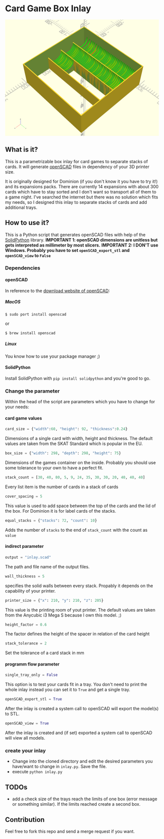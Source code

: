 # Card Game Box Inlay 
![openSCAD image](img/inlay.png "Awesome Customizable Game Box Inlay!") 
## What is it?
This is a parametrizable box inlay for card games to separate stacks of cards. It will generate [openSCAD](https://openscad.org/) files in dependency of your 3D printer size. 
 
It is originally designed for Dominion (if you don't know it you have to try it!) and its expansions packs. There are currently 14 expansions with about 300 cards which have to stay sorted and I don't want so transport all of them to a game night. I've searched the internet but there was no solution which fits my needs, so I designed this inlay to separate stacks of cards and add additional trays.

## How to use it?
This is a Python script that generates openSCAD files with help of the [SolidPython](https://github.com/SolidCode/SolidPython) library. 
**IMPORTANT 1: openSCAD dimensions are unitless but gets interpreted as millimeter by most slicers.**
**IMPORTANT 2: I DON'T use Windows. Probably you have to set `openSCAD_export_stl` and `openSCAD_view` to `False`**

### Dependencies
#### openSCAD
In reference to the [download website of openSCAD](https://openscad.org/downloads.html):
##### MacOS
```
$ sudo port install openscad
```
or 
```
$ brew install openscad
```
##### Linux
You know how to use your package manager ;)

#### SolidPython
Install SolidPython with `pip install solidpython` and you're good to go.

### Change the parameter
Within the head of the script are parameters which you have to change for your needs:
#### card game values
```python
card_size = {"width":60, "height": 92, "thickness":0.24}
```
Dimensions of a single card with width, height and thickness. The default values are taken from the SKAT Standard which is popular in the EU.

```python
box_size = {"width": 298, "depth": 298, "height": 75}
```
Dimensions of the games container on the inside. Probably you should use some tolerance to your own to have a perfect fit.

```python
stack_count = [30, 40, 80, 5, 9, 24, 35, 30, 30, 20, 40, 40, 40]
```
Every list item is the number of cards in a stack of cards 

```python
cover_spacing = 5
```
This value is used to add space between the top of the cards and the lid of the box. For Dominion it is for label cards of the stacks.

```python
equal_stacks = {"stacks": 72, "count": 10} 
```
Adds the number of `stacks` to the end of `stack_count` with the count as `value`

#### indirect parameter
```python
output = "inlay.scad"
```
The path and file name of the output files.

```python
wall_thickness = 5
```
specifies the solid walls between every stack. Propably it depends on the capability of your printer.

```python
printer_size = {"x": 210, "y": 210, "z": 205} 
```
This value is the printing room of yout printer. The default values are taken from the Anycubic i3 Mega S because I own this model. ;)

```python
height_factor = 0.6
```
The factor defines the height of the spacer in relation of the card height 

```python
stack_tolerance = 2
```
Set the tolerance of a card stack in mm

#### programm flow parameter
```python
single_tray_only = False
```
This option is to test your cards fit in a tray. You don't need to print the whole inlay instead you can set it to `True` and get a single tray.

```python
openSCAD_export_stl = True
```
After the inlay is created a system call to openSCAD will export the model(s) to STL.

```python
openSCAD_view = True
```
After the inlay is created and (if set) exported a system call to openSCAD will view all models.

### create your inlay
- Change into the cloned directory and edit the desired parameters you have/want to change in `inlay.py`. Save the file.
- execute `python inlay.py`

## TODOs
- add a check size of the trays reach the limits of one box (error message or something similar). If the limits reached create a second box.

## Contribution
Feel free to fork this repo and send a merge request if you want.
